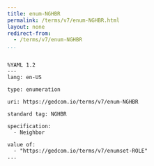 ```yaml
---
title: enum-NGHBR
permalink: /terms/v7/enum-NGHBR.html
layout: none
redirect-from:
  - /terms/v7/enum-NGHBR
...
```


```

%YAML 1.2
---
lang: en-US

type: enumeration

uri: https://gedcom.io/terms/v7/enum-NGHBR

standard tag: NGHBR

specification:
  - Neighbor

value of:
  - "https://gedcom.io/terms/v7/enumset-ROLE"
...

```
